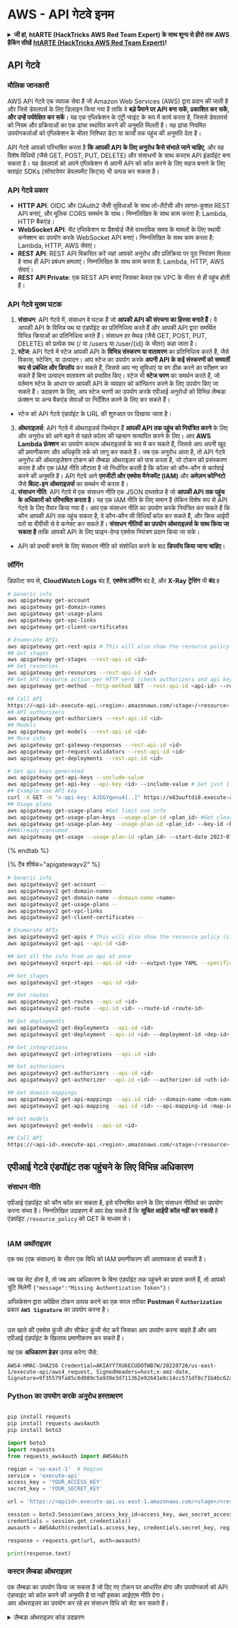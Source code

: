 # AWS - API गेटवे इनम

<details>

<summary><strong>जी हां, htARTE (HackTricks AWS Red Team Expert) के साथ शून्य से हीरो तक AWS हैकिंग सीखें</strong> <a href="https://training.hacktricks.xyz/courses/arte"><strong>htARTE (HackTricks AWS Red Team Expert)</strong></a><strong>!</strong></summary>

HackTricks का समर्थन करने के अन्य तरीके:

* अगर आप अपनी कंपनी का विज्ञापन HackTricks में देखना चाहते हैं या **HackTricks को PDF में डाउनलोड** करना चाहते हैं तो [**सब्सक्रिप्शन प्लान**](https://github.com/sponsors/carlospolop) देखें!
* [**आधिकारिक PEASS और HackTricks स्वैग**](https://peass.creator-spring.com) प्राप्त करें
* हमारे विशेष [**NFTs**](https://opensea.io/collection/the-peass-family) संग्रह **The PEASS Family** की खोज करें
* **शामिल हों** 💬 [**डिस्कॉर्ड समूह**](https://discord.gg/hRep4RUj7f) या [**टेलीग्राम समूह**](https://t.me/peass) या हमें **ट्विटर** 🐦 [**@hacktricks\_live**](https://twitter.com/hacktricks\_live)** पर फॉलो** करें।
* **हैकिंग ट्रिक्स साझा करें और PRs सबमिट करके** [**HackTricks**](https://github.com/carlospolop/hacktricks) और [**HackTricks Cloud**](https://github.com/carlospolop/hacktricks-cloud) github repos में।

</details>

## API गेटवे

### मौलिक जानकारी

AWS API गेटवे एक व्यापक सेवा है जो Amazon Web Services (AWS) द्वारा प्रदान की जाती है और जिसे डेवलपर्स के लिए डिज़ाइन किया गया है ताकि वे **बड़े पैमाने पर API बना सकें, प्रकाशित कर सकें, और उन्हें पर्यवेक्षित कर सकें**। यह एक एप्लिकेशन के एंट्री प्वाइंट के रूप में कार्य करता है, जिससे डेवलपर्स को नियम और प्रक्रियाओं का एक ढांचा स्थापित करने की अनुमति मिलती है। यह ढांचा नियमित उपयोगकर्ताओं को एप्लिकेशन के भीतर निश्चित डेटा या कार्यों तक पहुंच की अनुमति देता है।

API गेटवे आपको परिभाषित करता है **कि आपकी API के लिए अनुरोध कैसे संभाले जाने चाहिए**, और यह विशेष विधियों (जैसे GET, POST, PUT, DELETE) और संसाधनों के साथ कस्टम API इंडपॉइंट बना सकता है। यह डेवलपर्स को अपने एप्लिकेशन से अपनी API को कॉल करने के लिए सहज बनाने के लिए क्लाइंट SDKs (सॉफ्टवेयर डेवलपमेंट किट्स) भी उत्पन्न कर सकता है।

### API गेटवे प्रकार

* **HTTP API**: OIDC और OAuth2 जैसी सुविधाओं के साथ लो-लैटेंसी और लागत-कुशल REST API बनाएं, और मूलिक CORS समर्थन के साथ। निम्नलिखित के साथ काम करता है: Lambda, HTTP बैकएंड।
* **WebSocket API**: चैट एप्लिकेशन या डैशबोर्ड जैसे वास्तविक समय के मामलों के लिए स्थायी कनेक्शन का उपयोग करके WebSocket API बनाएं। निम्नलिखित के साथ काम करता है: Lambda, HTTP, AWS सेवाएं।
* **REST API**: REST API विकसित करें जहां आपको अनुरोध और प्रतिक्रिया पर पूरा नियंत्रण मिलता है साथ ही API प्रबंधन क्षमताएं। निम्नलिखित के साथ काम करता है: Lambda, HTTP, AWS सेवाएं।
* **REST API Private**: एक REST API बनाएं जिसका केवल एक VPC के भीतर से ही पहुंच होती है।

### API गेटवे मुख्य घटक

1. **संसाधन**: API गेटवे में, संसाधन वे घटक हैं जो **आपकी API की संरचना का हिस्सा बनाते हैं**। वे आपकी API के विभिन्न पथ या एंडपॉइंट का प्रतिनिधित्व करते हैं और आपकी API द्वारा समर्थित विभिन्न क्रियाओं का प्रतिनिधित्व करते हैं। संसाधन हर मेथड (जैसे GET, POST, PUT, DELETE) को प्रत्येक पथ (/ या /users या /user/{id} के भीतर) कहा जाता है।
2. **स्टेज**: API गेटवे में स्टेज आपकी API के **विभिन्न संस्करण या वातावरण** का प्रतिनिधित्व करते हैं, जैसे विकास, स्टेजिंग, या उत्पादन। आप स्टेज का उपयोग करके **अपनी API के कई संस्करणों को समवर्ती रूप से प्रबंधित और डिप्लॉय** कर सकते हैं, जिससे आप नए सुविधाएं या बग ठीक करने का परीक्षण कर सकते हैं बिना उत्पादन वातावरण को प्रभावित किए। स्टेज भी **स्टेज चरण** का समर्थन करते हैं, जो वर्तमान स्टेज के आधार पर आपकी API के व्यवहार को कॉन्फ़िगर करने के लिए उपयोग किए जा सकते हैं। उदाहरण के लिए, आप स्टेज चरणों का उपयोग करके एपीआई अनुरोधों को विभिन्न लैम्बडा फ़ंक्शन या अन्य बैकएंड सेवाओं पर निर्देशित करने के लिए कर सकते हैं।
* स्टेज को API गेटवे एंडपॉइंट के URL की शुरुआत पर दिखाया जाता है।
3. **ऑथराइज़र्स**: API गेटवे में ऑथराइज़र्स जिम्मेदार हैं **आपकी API तक पहुंच को नियंत्रित करने** के लिए और अनुरोध को आगे बढ़ने से पहले कॉलर की पहचान सत्यापित करने के लिए। आप **AWS Lambda फ़ंक्शन** का उपयोग कस्टम ऑथराइज़र्स के रूप में कर सकते हैं, जिससे आप अपनी खुद की प्रमाणीकरण और अधिकृति तर्क को लागू कर सकते हैं। जब एक अनुरोध आता है, तो API गेटवे अनुरोध की ऑथराइज़ेशन टोकन को लैम्बडा ऑथराइज़र को पास करता है, जो टोकन को प्रसंस्करण करता है और एक IAM नीति लौटाता है जो निर्धारित करती है कि कॉलर को कौन-कौन से कार्रवाई करने की अनुमति है। API गेटवे आगे **एमजीटी और एक्सेस मैनेजमेंट (IAM)** और **अमेज़न कोग्निटो** जैसे **बिल्ट-इन ऑथराइज़र्स** का समर्थन भी करता है।
4. **संसाधन नीति**: API गेटवे में एक संसाधन नीति एक JSON दस्तावेज़ है जो **आपकी API तक पहुंच के अधिकारों को परिभाषित करता है**। यह एक IAM नीति के लिए समान है लेकिन विशेष रूप से API गेटवे के लिए तैयार किया गया है। आप एक संसाधन नीति का उपयोग करके नियंत्रित कर सकते हैं कि कौन आपकी API तक पहुंच सकता है, वे कौन-कौन सी विधियाँ कॉल कर सकते हैं, और किस आईपी पतों या वीपीसी से वे कनेक्ट कर सकते हैं। **संसाधन नीतियों का उपयोग ऑथराइज़र्स के साथ किया जा सकता है** ताकि आपकी API के लिए फाइन-ग्रेन्ड एक्सेस नियंत्रण प्रदान किया जा सके।
* API को प्रभावी बनाने के लिए संसाधन नीति को संशोधित करने के बाद **डिप्लॉय किया जाना चाहिए**।

### लॉगिंग

डिफ़ॉल्ट रूप से, **CloudWatch Logs** बंद हैं, **एक्सेस लॉगिंग** बंद है, और **X-Ray ट्रेसिंग** भी **बंद** ह
```bash
# Generic info
aws apigateway get-account
aws apigateway get-domain-names
aws apigateway get-usage-plans
aws apigateway get-vpc-links
aws apigateway get-client-certificates

# Enumerate APIs
aws apigateway get-rest-apis # This will also show the resource policy (if any)
## Get stages
aws apigateway get-stages --rest-api-id <id>
## Get resources
aws apigateway get-resources --rest-api-id <id>
## Get API resource action per HTTP verb (check authorizers and api key required)
aws apigateway get-method --http-method GET --rest-api-id <api-id> --resource-id <resource-id>

## Call API
https://<api-id>.execute-api.<region>.amazonaws.com/<stage>/<resource>
## API authorizers
aws apigateway get-authorizers --rest-api-id <id>
## Models
aws apigateway get-models --rest-api-id <id>
## More info
aws apigateway get-gateway-responses --rest-api-id <id>
aws apigateway get-request-validators --rest-api-id <id>
aws apigateway get-deployments --rest-api-id <id>

# Get api keys generated
aws apigateway get-api-keys --include-value
aws apigateway get-api-key --api-key <id> --include-value # Get just 1
## Example use API key
curl -X GET -H "x-api-key: AJE&Ygenu4[..]" https://e83uuftdi8.execute-api.us-east-1.amazonaws.com/dev/test
## Usage plans
aws apigateway get-usage-plans #Get limit use info
aws apigateway get-usage-plan-keys --usage-plan-id <plan_id> #Get clear text values of api keys
aws apigateway get-usage-plan-key --usage-plan-id <plan_id> --key-id <key_id>
###Already consumed
aws apigateway get-usage --usage-plan-id <plan_id> --start-date 2023-07-01 --end-date 2023-07-12
```
{% endtab %}

{% टैब शीर्षक="apigatewayv2" %}
```bash
# Generic info
aws apigatewayv2 get-account --
aws apigatewayv2 get-domain-names
aws apigatewayv2 get-domain-name --domain-name <name>
aws apigatewayv2 get-usage-plans --
aws apigatewayv2 get-vpc-links
aws apigatewayv2 get-client-certificates --

# Enumerate APIs
aws apigatewayv2 get-apis # This will also show the resource policy (if any)
aws apigatewayv2 get-api --api-id <id>

## Get all the info from an api at once
aws apigatewayv2 export-api --api-id <id> --output-type YAML --specification OAS30 /tmp/api.yaml

## Get stages
aws apigatewayv2 get-stages --api-id <id>

## Get routes
aws apigatewayv2 get-routes --api-id <id>
aws apigatewayv2 get-route --api-id <id> --route-id <route-id>

## Get deployments
aws apigatewayv2 get-deployments --api-id <id>
aws apigatewayv2 get-deployment --api-id <id> --deployment-id <dep-id>

## Get integrations
aws apigatewayv2 get-integrations --api-id <id>

## Get authorizers
aws apigatewayv2 get-authorizers --api-id <id>
aws apigatewayv2 get-authorizer --api-id <id> --authorizer-id <uth-id>

## Get domain mappings
aws apigatewayv2 get-api-mappings --api-id <id> --domain-name <dom-name>
aws apigatewayv2 get-api-mapping --api-id <id> --api-mapping-id <map-id> --domain-name <dom-name>

## Get models
aws apigatewayv2 get-models --api-id <id>

## Call API
https://<api-id>.execute-api.<region>.amazonaws.com/<stage>/<resource>
```
## एपीआई गेटवे एंडपॉइंट तक पहुंचने के लिए विभिन्न अधिकारण

### संसाधन नीति

एपीआई एंडपॉइंट को कौन कॉल कर सकता है, इसे परिभाषित करने के लिए संसाधन नीतियों का उपयोग करना संभव है।
निम्नलिखित उदाहरण में आप देख सकते हैं कि **सूचित आईपी कॉल नहीं कर सकती** है एंडपॉइंट `/resource_policy` को GET के माध्यम से।

<figure><img src="../../../.gitbook/assets/image (92) (1) (1).png" alt=""><figcaption></figcaption></figure>

### IAM अथॉराइज़र

एक पथ (एक संसाधन) के भीतर एक विधि को IAM प्रमाणीकरण की आवश्यकता हो सकती है।

<figure><img src="https://lh3.googleusercontent.com/GGx-kfqNXu6zMqGidnO8_eR88fYPpJG-wNuBBnedAJntiRUEPTEScl7OvWthGYRiI_msYCdC6oBFvJc827Tb4-4UogxpOyrEXyst-8IDzP9DC2NOtXSY7w58L0baCAcBQjSyvBhJREvWWCtiboNYPSKuEw=s2048" alt=""><figcaption></figcaption></figure>

जब यह सेट होता है, तो जब आप अधिकारण के बिना एंडपॉइंट तक पहुंचने का प्रयास करते हैं, तो आपको त्रुटि मिलेगी `{"message":"Missing Authentication Token"}`।

अप्लिकेशन द्वारा अपेक्षित टोकन उत्पन्न करने का एक सरल तरीका **Postman** में **`Authorization`** प्रकार **`AWS Signature`** का उपयोग करना है।

<figure><img src="../../../.gitbook/assets/image (3) (1) (3).png" alt=""><figcaption></figcaption></figure>

उस खाते की एक्सेस कुंजी और सीक्रेट कुंजी सेट करें जिसका आप उपयोग करना चाहते हैं और आप एपीआई एंडपॉइंट के खिलाफ प्रमाणीकरण कर सकते हैं।

यह एक **अधिकारण** **हेडर** उत्पन्न करेगा जैसे:
```
AWS4-HMAC-SHA256 Credential=AKIAYY7XU6ECUDOTWB7W/20220726/us-east-1/execute-api/aws4_request, SignedHeaders=host;x-amz-date, Signature=9f35579fa85c0d089c5a939e3d711362e92641e8c14cc571df8c71b4bc62a5c2
```
### Python का उपयोग करके अनुरोध हस्ताक्षरण
```python

pip install requests
pip install requests-aws4auth
pip install boto3

import boto3
import requests
from requests_aws4auth import AWS4Auth

region = 'us-east-1'  # Region
service = 'execute-api'
access_key = 'YOUR_ACCESS_KEY'
secret_key = 'YOUR_SECRET_KEY'

url = 'https://<apiid>.execute-api.us-east-1.amazonaws.com/<stage>/<resource>'

session = boto3.Session(aws_access_key_id=access_key, aws_secret_access_key=secret_key)
credentials = session.get_credentials()
awsauth = AWS4Auth(credentials.access_key, credentials.secret_key, region, service, session_token=credentials.token)

response = requests.get(url, auth=awsauth)

print(response.text)

```
### कस्टम लैम्बडा ऑथराइज़र

एक लैम्बडा का उपयोग किया जा सकता है जो दिए गए टोकन पर आधारित होगा और उपयोगकर्ता को API एंडप्वाइंट को कॉल करने की अनुमति है या नहीं इसका आईएएम नीति देगा।\
आप ऑथराइज़र का उपयोग कर रहे हर संसाधन विधि को सेट कर सकते हैं।

<details>

<summary>लैम्बडा ऑथराइज़र कोड उदाहरण</summary>
```python
import json

def lambda_handler(event, context):
token = event['authorizationToken']
method_arn = event['methodArn']

if not token:
return {
'statusCode': 401,
'body': 'Unauthorized'
}

try:
# Replace this with your own token validation logic
if token == "your-secret-token":
return generate_policy('user', 'Allow', method_arn)
else:
return generate_policy('user', 'Deny', method_arn)
except Exception as e:
print(e)
return {
'statusCode': 500,
'body': 'Internal Server Error'
}

def generate_policy(principal_id, effect, resource):
policy = {
'principalId': principal_id,
'policyDocument': {
'Version': '2012-10-17',
'Statement': [
{
'Action': 'execute-api:Invoke',
'Effect': effect,
'Resource': resource
}
]
}
}
return policy
```
</details>

इसे इस तरह से कॉल करें:

<pre class="language-bash" data-overflow="wrap"><code class="lang-bash"><strong>curl "https://jhhqafgh6f.execute-api.eu-west-1.amazonaws.com/prod/custom_auth" -H 'Authorization: your-secret-token'
</strong></code></pre>

{% hint style="warning" %}
लैम्बडा कोड के आधार पर यह अधिकृति विकल्प विकल्पनीय हो सकती है
{% endhint %}

ध्यान दें कि यदि **एक इनकार नीति उत्पन्न और वापस भेजी जाती है** तो API गेटवे द्वारा वापस दिया गया त्रुटि है: `{"Message":"User is not authorized to access this resource with an explicit deny"}`

इस तरह आप **इस अधिकृति** की पहचान कर सकते हैं।

### आवश्यक API कुंजी

यह संभव है कि API इंटरफेस सेट करना **आवश्यक हो** जिसे संपर्क करने के लिए एक वैध API कुंजी की आवश्यकता हो।

<figure><img src="../../../.gitbook/assets/image (92) (1).png" alt=""><figcaption></figcaption></figure>

API गेटवे पोर्टल में API कुंजी उत्पन्न करना संभव है और यह भी सेट करना संभव है कि यह कितनी बार उपयोग किया जा सकता है (प्रति सेकंड और प्रति माह के अनुसार अनुरोधों में)।

एक API कुंजी को काम करने के लिए, आपको इसे एक **उपयोग योजना** में जोड़ना होगा, इस उपयोग योजना को **API स्टेज** में जोड़ना होगा और संबंधित API स्टेज को एक **विधि धीमा करना** होगा जो **एपीआई कुंजी** की आवश्यकता रखता है:

<figure><img src="../../../.gitbook/assets/image (1) (1) (1) (1) (1) (1) (1) (1) (1) (1) (1) (1) (1) (1) (1) (1) (1) (1) (1) (1) (1) (1) (1).png" alt=""><figcaption></figcaption></figure>

## अप्रमाणित पहुंच

{% content-ref url="../aws-unauthenticated-enum-access/aws-api-gateway-unauthenticated-enum.md" %}
[aws-api-gateway-unauthenticated-enum.md](../aws-unauthenticated-enum-access/aws-api-gateway-unauthenticated-enum.md)
{% endcontent-ref %}

## Privesc

{% content-ref url="../aws-privilege-escalation/aws-apigateway-privesc.md" %}
[aws-apigateway-privesc.md](../aws-privilege-escalation/aws-apigateway-privesc.md)
{% endcontent-ref %}

## Post Exploitation

{% content-ref url="../aws-post-exploitation/aws-api-gateway-post-exploitation.md" %}
[aws-api-gateway-post-exploitation.md](../aws-post-exploitation/aws-api-gateway-post-exploitation.md)
{% endcontent-ref %}

### Persistence

{% content-ref url="../aws-persistence/aws-api-gateway-persistence.md" %}
[aws-api-gateway-persistence.md](../aws-persistence/aws-api-gateway-persistence.md)
{% endcontent-ref %}

<details>

<summary><strong>htARTE (HackTricks AWS Red Team Expert)</strong> के साथ शून्य से हीरो तक AWS हैकिंग सीखें</summary>

HackTricks का समर्थन करने के अन्य तरीके:

* यदि आप अपनी **कंपनी का विज्ञापन HackTricks में देखना चाहते हैं** या **HackTricks को PDF में डाउनलोड करना चाहते हैं** तो [**सब्सक्रिप्शन प्लान**](https://github.com/sponsors/carlospolop) देखें!
* [**आधिकारिक PEASS & HackTricks swag**](https://peass.creator-spring.com) प्राप्त करें
* हमारे विशेष [**NFTs**](https://opensea.io/collection/the-peass-family) कलेक्शन, [**The PEASS Family**](https://opensea.io/collection/the-peass-family) खोजें
* **शामिल हों** 💬 [**डिस्कॉर्ड समूह**](https://discord.gg/hRep4RUj7f) या [**टेलीग्राम समूह**](https://t.me/peass) या हमें **ट्विटर** पर **फॉलो** करें 🐦 [**@hacktricks\_live**](https://twitter.com/hacktricks\_live)**।**
* **अपने हैकिंग ट्रिक्स साझा करें** [**HackTricks**](https://github.com/carlospolop/hacktricks) और [**HackTricks Cloud**](https://github.com/carlospolop/hacktricks-cloud) github repos को PR जमा करके।

</details>
